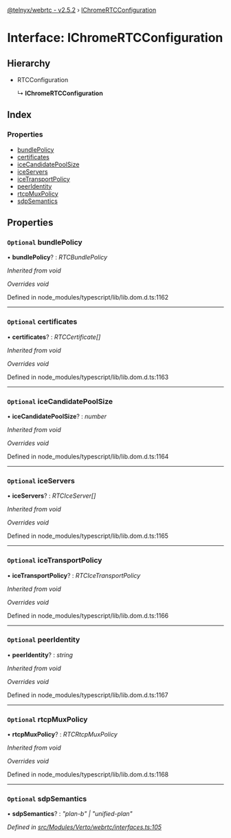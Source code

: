 [@telnyx/webrtc - v2.5.2](../README.md) › [IChromeRTCConfiguration](ichromertcconfiguration.md)

# Interface: IChromeRTCConfiguration

## Hierarchy

* RTCConfiguration

  ↳ **IChromeRTCConfiguration**

## Index

### Properties

* [bundlePolicy](ichromertcconfiguration.md#optional-bundlepolicy)
* [certificates](ichromertcconfiguration.md#optional-certificates)
* [iceCandidatePoolSize](ichromertcconfiguration.md#optional-icecandidatepoolsize)
* [iceServers](ichromertcconfiguration.md#optional-iceservers)
* [iceTransportPolicy](ichromertcconfiguration.md#optional-icetransportpolicy)
* [peerIdentity](ichromertcconfiguration.md#optional-peeridentity)
* [rtcpMuxPolicy](ichromertcconfiguration.md#optional-rtcpmuxpolicy)
* [sdpSemantics](ichromertcconfiguration.md#optional-sdpsemantics)

## Properties

### `Optional` bundlePolicy

• **bundlePolicy**? : *RTCBundlePolicy*

*Inherited from void*

*Overrides void*

Defined in node_modules/typescript/lib/lib.dom.d.ts:1162

___

### `Optional` certificates

• **certificates**? : *RTCCertificate[]*

*Inherited from void*

*Overrides void*

Defined in node_modules/typescript/lib/lib.dom.d.ts:1163

___

### `Optional` iceCandidatePoolSize

• **iceCandidatePoolSize**? : *number*

*Inherited from void*

*Overrides void*

Defined in node_modules/typescript/lib/lib.dom.d.ts:1164

___

### `Optional` iceServers

• **iceServers**? : *RTCIceServer[]*

*Inherited from void*

*Overrides void*

Defined in node_modules/typescript/lib/lib.dom.d.ts:1165

___

### `Optional` iceTransportPolicy

• **iceTransportPolicy**? : *RTCIceTransportPolicy*

*Inherited from void*

*Overrides void*

Defined in node_modules/typescript/lib/lib.dom.d.ts:1166

___

### `Optional` peerIdentity

• **peerIdentity**? : *string*

*Inherited from void*

*Overrides void*

Defined in node_modules/typescript/lib/lib.dom.d.ts:1167

___

### `Optional` rtcpMuxPolicy

• **rtcpMuxPolicy**? : *RTCRtcpMuxPolicy*

*Inherited from void*

*Overrides void*

Defined in node_modules/typescript/lib/lib.dom.d.ts:1168

___

### `Optional` sdpSemantics

• **sdpSemantics**? : *"plan-b" | "unified-plan"*

*Defined in [src/Modules/Verto/webrtc/interfaces.ts:105](https://github.com/team-telnyx/webrtc/blob/main/packages/js/src/Modules/Verto/webrtc/interfaces.ts#L105)*
